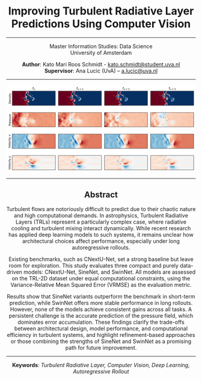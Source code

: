 <div align="center">

# Improving Turbulent Radiative Layer Predictions Using Computer Vision

--- 
Master Information Studies: Data Science \
University of Amsterdam 

**Author**: Kato Mari Roos Schmidt - kato.schmidt@student.uva.nl  
**Supervisor**: Ana Lucic (UvA) – a.lucic@uva.nl

---

<img src="/video/example_input.jpeg" alt="Model or Result Visualisation" width="600"/>

---

## Abstract

Turbulent flows are notoriously difficult to predict due to their chaotic nature and high computational demands. In astrophysics, Turbulent Radiative Layers (TRLs) represent a particularly complex case, where radiative cooling and turbulent mixing interact dynamically. While recent research has applied deep learning models to such systems, it remains unclear how architectural choices affect performance, especially under long autoregressive rollouts.

Existing benchmarks, such as CNextU-Net, set a strong baseline but leave room for exploration. This study evaluates three compact and purely data-driven models: CNextU-Net, SineNet, and SwinNet. All models are assessed on the TRL-2D dataset under equal computational constraints, using the Variance-Relative Mean Squared Error (VRMSE) as the evaluation metric.

Results show that SineNet variants outperform the benchmark in short-term prediction, while SwinNet offers more stable performance in long rollouts. However, none of the models achieve consistent gains across all tasks. A persistent challenge is the accurate prediction of the pressure field, which dominates error accumulation. These findings clarify the trade-offs between architectural design, model performance, and computational efficiency in turbulent systems, and highlight refinement-based approaches or those combining the strengths of SineNet and SwinNet as a promising path for future improvement.

---

**Keywords**: *Turbulent Radiative Layer, Computer Vision, Deep Learning, Autoregressive Rollout*

</div>
